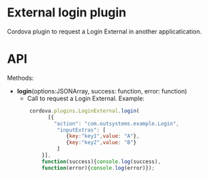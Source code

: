 # External login plugin 

Cordova plugin to request a Login External in another applicatication.

# API
Methods:

* **login**(options:JSONArray, success: function, error: function)
    * Call to request a Login External. Example: 
    ```javascript
        cordova.plugins.LoginExternal.login(
              [{
                "action": "com.outsystems.example.Login",
                 "inputExtras": [
                    {key:"key1",value: "A"},
                    {key:"key2",value: "B"}
                 ]
            }],
            function(success){console.log(success),
            function(error){console.log(error)});
    ```
    
